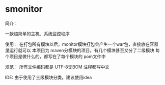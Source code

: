 # smonitor
简介：

一款超简单的主机、系统监控程序

使用：
在打包所有模块以后，monitor模块打包会产生一个war包，直接放在容器里运行就可以
本项目为 maven分模块的项目，有几个模块甚至又分了二级模块
每个项目是做什么的，都写在了每个模块的 pom文件中

规范：
所有文件编码都是  UTF-8无BOM
注释都写中文

IDE:
由于使用了三级模块分类，建议使用idea